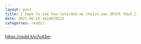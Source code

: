 ```yaml
--- 
layout: post 
title: I hope to see how retarded my choice was $PSFE YOLO 🦍 
date: 2021-06-25 1624629115 
categories: reddit 
--- 
```

https://redd.it/o7o43m